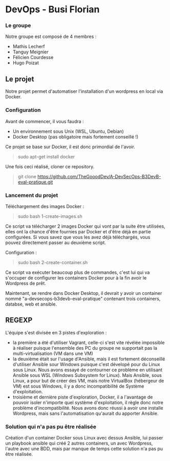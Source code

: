 # DevOps - Busi Florian

### Le groupe

Notre groupe est composé de 4 membres :
 - Mathis Lecherf
 - Tanguy Meignier  
 - Félicien Courdesse 
 - Hugo Poizat

## Le projet

Notre projet permet d'automatiser l'installation d'un wordpress en local via Docker. 

### Configuration

Avant de commencer, il vous faudra : 
 - Un environnement sous Unix (WSL, Ubuntu, Debian)
 - Docker Desktop (pas obligatoire mais fortement conseillé !)

Ce projet se base sur Docker, il est donc primordial de l'avoir.

> sudo apt-get install docker
 
Une fois ceci réalisé, cloner ce repository.

> git clone https://github.com/TheGooodDev/A-DevSecOps-B3DevB-eval-pratique.git

### Lancement du projet

Téléchargement des images Docker : 

> sudo bash 1-create-images.sh

Ce script va télécharger 2 images Docker qui vont par la suite être utilisées, elles ont la chance d'être fournies par Docker et d'être déjà en partie configurées.
Si vous savez que vous les avez déjà téléchargés, vous pouvez directement passer au deuxième script.

Configuration : 

> sudo bash 2-create-container.sh

Ce script va exécuter beaucoup plus de commandes, c'est lui qui va s'occuper de configurer les containers Docker pour à la fin avoir le Wordpress de prêt.

Maintenant, se rendre dans Docker Desktop, il devrait y avoir un container nommé "a-devsecops-b3devb-eval-pratique" contenant trois containers, databse, web et ansible.

## REGEXP

L'équipe s'est divisée en 3 pistes d'exploration : 
- la première a été d'utiliser Vagrant, celle-ci s'est vite révélée impossible à réaliser puisque l'ensemble des PC du groupe ne supportait pas la multi-virtualisation (VM dans une VM)
- la deuxième était sur l'usage d'Ansible, mais il est fortement déconseillé d'utiliser Ansible sour Windows puisque c'est dévelopé pour du Linux sous Linux. Nous avons essayé de contourner ce problème en utilisant Ansible sous WSL (Windows Subsystem for Linux). Mais Ansible, sous Linux, a pour but de créer des VM, mais notre VirtualBox (hébergeur de VM) est sous Windows, il y a donc incompatibilité de Système d'exploitation.
- troisième et dernière piste d'exploration, Docker, il a l'avantage de pouvoir isoler n'importe quel système d'exploitation, il règle donc notre problème d'incompatibilité. Nous avons donc réussi à avoir une installe Wordpress, mais sans l'automatisation qu'aurait du apporter Ansible.

### Solution qui n'a pas pu être réalisée

Création d'un container Docker sous Linux avec dessus Ansible, lui passer un playbook ansible qui créé 2 autres containers, un avec Wordpress, l'autre avec une BDD, mais par manque de temps cette solution n'a pas pu être réalisée.

